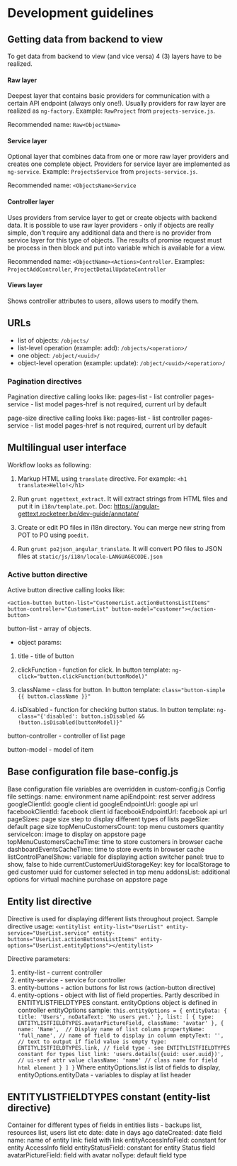 # Development guidelines

## Getting data from backend to view

To get data from backend to view (and vice versa) 4 (3) layers have to be realized.

#### Raw layer

Deepest layer that contains basic providers for communication with a certain API endpoint (always only one!).
Usually providers for raw layer are realized as `ng-factory`. Example: `RawProject` from `projects-service.js`.

Recommended name: `Raw<ObjectName>`

#### Service layer

Optional layer that combines data from one or more raw layer providers and creates one complete object.
Providers for service layer are implemented as `ng-service`. Example: `ProjectsService` from `projects-service.js`.

Recommended name: `<ObjectsName>Service`

#### Controller layer

Uses providers from service layer to get or create objects with backend data.
It is possible to use raw layer providers - only if objects are really simple, don't require any additional data
and there is no provider from service layer for this type of objects.
The results of promise request must be process in then block and put into variable which is available for a view.

Recommended name: `<ObjectName><Actions>Controller`. Examples: `ProjectAddController`, `ProjectDetailUpdateController`

#### Views layer

Shows controller attributes to users, allows users to modify them.

## URLs

 - list of objects: `/objects/`
 - list-level operation (example: add): `/objects/<operation>/`
 - one object: `/object/<uuid>/`
 - object-level operation (example: update): `/object/<uuid>/<operation>/`

### Pagination directives

Pagination directive calling looks like:
<pagination pages-href="#/resources/" pages-list="ResourceList" pages-service="ResourceList.service"/>
pages-list - list controller
pages-service - list model
pages-href is not required, current url by default

page-size directive calling looks like:
<pagesize pages-href="#/resources/" pages-list="ResourceList" pages-service="ResourceList.service"/>
pages-list - list controller
pages-service - list model
pages-href is not required, current url by default

## Multilingual user interface

Workflow looks as following:

 1. Markup HTML using `translate` directive. For example:
`<h1 translate>Hello!</h1>`

 2. Run `grunt nggettext_extract`. It will extract strings from HTML files and put it in `i18n/template.pot`. Doc: https://angular-gettext.rocketeer.be/dev-guide/annotate/

 3. Create or edit PO files in i18n directory. You can merge new string from POT to PO using `poedit`.

 4. Run `grunt po2json_angular_translate`. It will convert PO files to JSON files at `static/js/i18n/locale-LANGUAGECODE.json`

### Active button directive

Active button directive calling looks like:

`<action-button button-list="CustomerList.actionButtonsListItems"
    button-controller="CustomerList"
    button-model="customer"></action-button>`
    
button-list - array of objects.

 - object params:
  1. title - title of button
 
  2. clickFunction - function for click. In button template: `ng-click="button.clickFunction(buttonModel)"`
 
  3. className - class for button. In button template: `class="button-simple {{ button.className }}"`
 
  4. isDisabled - function for checking button status. In button template:
   `ng-class="{'disabled': button.isDisabled && !button.isDisabled(buttonModel)}"`
  
button-controller - controller of list page

button-model - model of item

## Base configuration file base-config.js

Base configuration file variables are overridden in custom-config.js
Config file settings:
 name:                          environment name
 apiEndpoint:                   rest server address
 googleClientId:                google client id
 googleEndpointUrl:             google api url
 facebookClientId:              facebook client id
 facebookEndpointUrl:           facebook api url
 pageSizes:                     page size step to display different types of lists
 pageSize:                      default page size
 topMenuCustomersCount:         top menu customers quantity
 serviceIcon:                   image to display on appstore page
 topMenuCustomersCacheTime:     time to store customers in browser cache
 dashboardEventsCacheTime:      time to store events in browser cache
 listControlPanelShow:          variable for displaying action switcher panel: true to show, false to hide
 currentCustomerUuidStorageKey: key for localStorage to ged customer uuid for customer selected in top menu
 addonsList:                    additional options for virtual machine purchase on appstore page

## Entity list directive

 Directive is used for displaying different lists throughout project. 
 Sample directive usage: 
  `<entitylist entity-list="UserList"
      entity-service="UserList.service"
      entity-buttons="UserList.actionButtonsListItems"
      entity-options="UserList.entityOptions"></entitylist>`
  
  Directive parameters:
   1. entity-list - current controller
   2. entity-service - service for controller
   3. entity-buttons - action buttons for list rows (action-button directive)
   4. entity-options - object with list of field properties. Partly described in 
       ENTITYLISTFIELDTYPES constant. entityOptions object is defined in controller
   entityOptions sample:
    `this.entityOptions = {
      entityData: {
        title: 'Users',
        noDataText: 'No users yet.'
      },
      list: [
        {
          type: ENTITYLISTFIELDTYPES.avatarPictureField,
          className: 'avatar'
        },
        {
          name: 'Name',  // Display name of list column
          propertyName: 'full_name', // name of field to display in column
          emptyText: '', // text to output if field value is empty
          type: ENTITYLISTFIELDTYPES.link, // field type - see ENTITYLISTFIELDTYPES constant for types list
          link: 'users.details({uuid: user.uuid})', // ui-sref attr value
          className: 'name' // class name for field html element
        }
      ]
    }`
    Where entityOptions.list is list of fields to display,
     entityOptions.entityData - variables to display at list header

## ENTITYLISTFIELDTYPES constant (entity-list directive)

 Container for different types of fields in entities lists - backups list, resources list, users list etc
  date:                    date in days ago
  dateCreated:             date field
  name:                    name of entity
  link:                    field with link
  entityAccessInfoField:   constant for entity AccessInfo field
  entityStatusField:       constant for entity Status field
  avatarPictureField:      field with avatar
  noType:                  default field type
